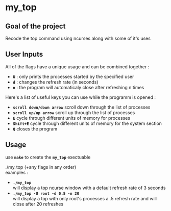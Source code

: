 # my_top  
## Goal of the project  
Recode the top command using ncurses along with some of it's uses  
## User Inputs  
All of the flags have a unique usage and can be combined together :  
- **`U`** : only prints the processes started by the specified user
- **`d`** : changes the refresh rate (in seconds)
- **`n`** : the program will automaticaly close after refreshing n times
  
Here's a list of useful keys you can use while the programm is opened :  
- **`scroll down/down arrow`** scroll down through the list of processes  
- **`scroll up/up arrow`** scroll up through the list of processes  
- **`E`** cycle through different units of memory for processes  
- **`Shift+E`** cycle through different units of memory for the system section
- **`Q`** closes the program
## Usage
use **`make`** to create the **`my_top`** exectuable  

./my_top (+any flags in any order)  
examples :  
- **`./my_top`**  
    will display a top ncurse window with a default refresh rate of 3 seconds
- **`./my_top -U root -d 0.5 -n 20`**  
    will display a top with only root's processes a .5 refresh rate and will close after 20 refreshes
